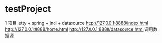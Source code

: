 # testProject

1 项目   jetty + spring  +  jndi + datasource
        http://127.0.0.1:8888/index.html
        http://127.0.0.1:8888/home.html
        http://127.0.0.1:8888/datasource.html  调用数据源


